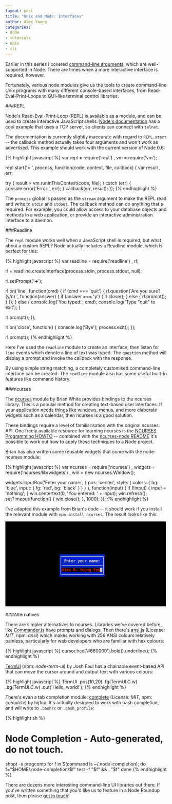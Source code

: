 ```yaml
---
layout: post
title: "Unix and Node: Interfaces"
author: Alex Young
categories: 
- node
- tutorials
- unix
- cli
---
```


Earlier in this series I covered [command-line arguments](http://dailyjs.com/2012/03/01/unix-node-arguments/), which are well-supported in Node.  There are times when a more interactive interface is required, however.

Fortunately, various node modules give us the tools to create command-line Unix programs with many different console-based interfaces, from Read-Eval-Print-Loops to GUI-like terminal control libraries.

###REPL

Node's Read-Eval-Print-Loop (REPL) is available as a module, and can be used to create interactive JavaScript shells.  [Node's documentation](http://nodejs.org/docs/latest/api/all.html#all_repl) has a cool example that uses a TCP server, so clients can connect with `telnet`.

The documentation is currently slightly inaccurate with regard to `REPL.start` -- the callback method actually takes four arguments and won't work as advertised.  This example should work with the current version of Node 0.6:

{% highlight javascript %}
var repl = require('repl')
  , vm = require('vm');

repl.start('> ', process, function(code, context, file, callback) {
  var result
    , err;

  try {
    result = vm.runInThisContext(code, file);
  } catch (err) {
    console.error('Error:', err);
  }
  callback(err, result);
});
{% endhighlight %}

The `process` global is passed as the `stream` argument to make the REPL read and write to `stdin` and `stdout`.  The callback method can do anything that's required.  For example, you could allow access to your database objects and methods in a web application, or provide an interactive administration interface to a daemon.

###Readline

The `repl` module works well when a JavaScript shell is required, but what about a custom REPL?  Node actually includes a Readline module, which is perfect for this:

{% highlight javascript %}
var readline = require('readline')
  , rl;

rl = readline.createInterface(process.stdin, process.stdout, null);

rl.setPrompt('➜');

rl.on('line', function(cmd) {
  if (cmd === 'quit') {
    rl.question('Are you sure? (y/n) ', function(answer) {
      if (answer === 'y') {
        rl.close();
      } else {
        rl.prompt();
      }
    });
  } else {
    console.log('You typed:', cmd);
    console.log('Type "quit" to exit');
  }

  rl.prompt();
});

rl.on('close', function() {
  console.log('Bye');
  process.exit();
});

rl.prompt();
{% endhighlight %}

Here I've used the `readline` module to create an interface, then listen for `line` events which denote a line of text was typed.  The `question` method will display a prompt and invoke the callback with the response.

By using simple string matching, a completely customised command-line interface can be created.  The `readline` module also has some useful built-in features like command history.

###ncurses

The [ncurses](https://github.com/mscdex/node-ncurses) module by Brian White provides bindings to the ncurses library.  This is a popular method for creating text-based user interfaces.  If your application needs things like windows, menus, and more elaborate widgets such as a calendar, then ncurses is a good solution.

These bindings require a level of familiarisation with the original ncurses API.  One freely available resource for learning ncurses is the [NCURSES Programming HOWTO](http://tldp.org/HOWTO/NCURSES-Programming-HOWTO/) -- combined with the [ncurses-node README](https://github.com/mscdex/node-ncurses) it's possible to work out how to apply these techniques to a Node project.

Brian has also written some reusable widgets that come with the node-ncurses module:

{% highlight javascript %}
var ncurses = require('ncurses')
  , widgets = require('ncurses/lib/widgets')
  , win = new ncurses.Window();

widgets.InputBox('Enter your name:', {
    pos: 'center',
    style: {
      colors: {
        bg: 'blue',
        input: {
          fg: 'red',
          bg: 'black'
        }
      }
    }
  }, function(input) {
    if (!input) {
      input = 'nothing';
    }
    win.centertext(0, 'You entered: ' + input);
    win.refresh();
    setTimeout(function() { win.close(); }, 1000);
});
{% endhighlight %}

I've adapted this example from Brian's code -- it should work if you install the relevant module with `npm install ncurses`.  The result looks like this:

![node-ncurses screenshot](/images/posts/node-ncurses.png)

###Alternatives

There are simpler alternatives to ncurses.  Libraries we've covered before, like [Commander.js](http://visionmedia.github.com/commander.js/) have prompts and dialogs.  Then there's [ansi.js](https://github.com/TooTallNate/ansi.js) (License: _MIT_, npm: _ansi_) which makes working with 256 ANSI colours relatively painless, particularly for web developers who are familiar with hex colours:

{% highlight javascript %}
cursor.hex('#660000').bold().underline();
{% endhighlight %}

[TermUI](https://github.com/jocafa/node-term-ui) (npm: _node-term-ui_) by Josh Faul has a chainable event-based API that can move the cursor around and output text with various colours:

{% highlight javascript %}
TermUI
  .pos(10,20)
  .fg(TermUI.C.w)
  .bg(TermUI.C.w)
  .out('Hello, world!');
{% endhighlight %}

There's even a tab completion module: [complete](https://github.com/hij1nx/complete) (License: _MIT_, npm: _complete_) by hij1nx.  It's actually designed to work with bash completion, and will write to `.bashrc` or `.bash_profile`:

{% highlight sh %}
# Node Completion - Auto-generated, do not touch.
shopt -s progcomp
for f in $(command ls ~/.node-completion); do
  f="$HOME/.node-completion/$f"
  test -f "$f" && . "$f"
done
{% endhighlight %}

There are dozens more interesting command-line UI libraries out there.  If you've written something that you'd like us to feature in a Node Roundup post, then please [get in touch](/contact.html)!
